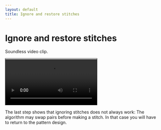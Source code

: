 ```yaml
---
layout: default
title: Ignore and restore stitches
---
```


Ignore and restore stitches
==========================

Soundless video clip.

<video controls style="border: 1px solid; padding-top: 2px;">
    <source src="ignore.mp4" type="video/mp4">
    Your browser does not support an inline <a href="ignore">video</a>.
</video>  

The last step shows that ignoring stitches does not always work:
The algorithm may swap pairs before making a stitch.
In that case you will have to return to the pattern design.
